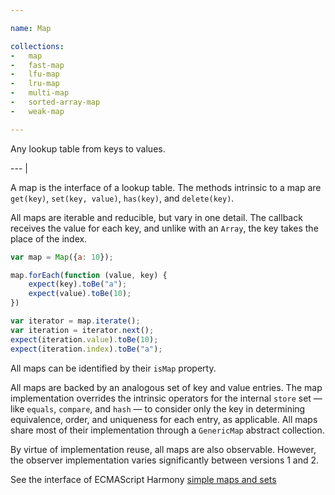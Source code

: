 ```yaml
---

name: Map

collections:
-   map
-   fast-map
-   lfu-map
-   lru-map
-   multi-map
-   sorted-array-map
-   weak-map

---
```


Any lookup table from keys to values.

--- |

A map is the interface of a lookup table.
The methods intrinsic to a map are `get(key)`, `set(key, value)`, `has(key)`,
and `delete(key)`.

All maps are iterable and reducible, but vary in one detail.
The callback receives the value for each key, and unlike with an `Array`, the
key takes the place of the index.

```js
var map = Map({a: 10});

map.forEach(function (value, key) {
    expect(key).toBe("a");
    expect(value).toBe(10);
})

var iterator = map.iterate();
var iteration = iterator.next();
expect(iteration.value).toBe(10);
expect(iteration.index).toBe("a");
```

All maps can be identified by their `isMap` property.

All maps are backed by an analogous set of key and value entries.
The map implementation overrides the intrinsic operators for the internal
`store` set — like `equals`, `compare`, and `hash` — to consider only the key in
determining equivalence, order, and uniqueness for each entry, as applicable.
All maps share most of their implementation through a `GenericMap` abstract
collection.

By virtue of implementation reuse, all maps are also observable.
However, the observer implementation varies significantly between versions 1 and
2.

See the interface of ECMAScript Harmony [simple maps and
sets](http://wiki.ecmascript.org/doku.php?id=harmony:simple_maps_and_sets)

